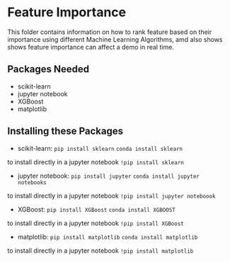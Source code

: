 # Feature Importance

This folder contains information on how to rank feature based on their importance using different Machine Learning Algorithms, amd also shows shows feature importance can affect a demo in real time.

## Packages Needed
- scikit-learn
- jupyter notebook
- XGBoost
- matplotlib

## Installing these Packages
- scikit-learn:
 `pip install sklearn`
 `conda install sklearn`

 to install directly in a jupyter notebook
 `!pip install sklearn`

- jupyter notebook:
 `pip install jupyter`
`conda install jupyter notebooks`

 to install directly in a jupyter notebook
 `!pip install jupyter noteboook`

- XGBoost:
 `pip install XGBoost`
 `conda install XGBOOST`

 to install directly in a jupyter notebook
 `!pip install XGBoost`

 - matplotlib:
 `pip install matplotlib`
 `conda install matplotlib`

 to install directly in a jupyter notebook
 `!pip install matplotlib`
